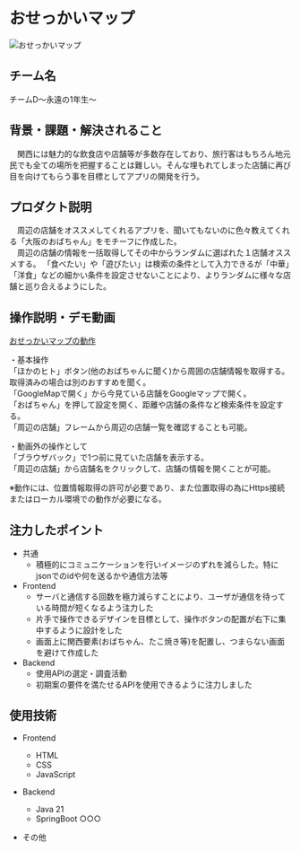 # おせっかいマップ
<!-- プロダクト名に変更してください -->

![おせっかいマップ](https://drive.google.com/uc?export=view&id=1NB3f6G8UNk_R1fETPULDRatTl_59tzrv)
<!-- プロダクト名・イメージ画像を差し変えてください -->
<!--https://kc3.me/cms/wp-content/uploads/2023/11/2b1b6d9083182c0ce0aeb60000b4d7a7.png-->

## チーム名
チームD～永遠の1年生～
<!-- チームIDとチーム名を入力してください -->


## 背景・課題・解決されること

<!-- テーマ「関西をいい感じに」に対して、考案するプロダクトがどういった(Why)背景から思いついたのか、どのよう(What)な課題があり、どのよう(How)に解決するのかを入力してください -->
　関西には魅力的な飲食店や店舗等が多数存在しており、旅行客はもちろん地元民でも全ての場所を把握することは難しい。そんな埋もれてしまった店舗に再び目を向けてもらう事を目標としてアプリの開発を行う。

## プロダクト説明

<!-- 開発したプロダクトの説明を入力してください -->
　周辺の店舗をオススメしてくれるアプリを、聞いてもないのに色々教えてくれる「大阪のおばちゃん」をモチーフに作成した。  
　周辺の店舗の情報を一括取得してその中からランダムに選ばれた１店舗オススメする。
「食べたい」や「遊びたい」は検索の条件として入力できるが「中華」「洋食」などの細かい条件を設定させないことにより、よりランダムに様々な店舗と巡り合えるようにした。

## 操作説明・デモ動画
[おせっかいマップの動作](https://drive.google.com/file/d/1Xq1zaK_DMim4_aQpUrnCB21xdYYQcgTY/preview)
<!--[デモ動画はこちら](https://www.youtube.com/watch?v=_FAA15ARmas)-->
<!-- 開発したプロダクトの操作説明について入力してください。また、操作説明デモ動画があれば、埋め込みやリンクを記載してください -->
・基本操作  
「ほかのヒト」ボタン(他のおばちゃんに聞く)から周囲の店舗情報を取得する。取得済みの場合は別のおすすめを聞く。  
「GoogleMapで開く」から今見ている店舗をGoogleマップで開く。  
「おばちゃん」を押して設定を開く、距離や店舗の条件など検索条件を設定する。  
「周辺の店舗」フレームから周辺の店舗一覧を確認することも可能。  

・動画外の操作として  
「ブラウザバック」で1つ前に見ていた店舗を表示する。  
「周辺の店舗」から店舗名をクリックして、店舗の情報を開くことが可能。

※動作には、位置情報取得の許可が必要であり、また位置取得の為にHttps接続またはローカル環境での動作が必要になる。


## 注力したポイント

<!-- 開発したプロダクトの中で、特に注力して作成した箇所・ポイントについて入力してください -->
- 共通
  - 積極的にコミュニケーションを行いイメージのずれを減らした。特にjsonでのidや何を送るかや通信方法等
- Frontend
  - サーバと通信する回数を極力減らすことにより、ユーザが通信を待っている時間が短くなるよう注力した
  - 片手で操作できるデザインを目標として、操作ボタンの配置が右下に集中するように設計をした
  - 画面上に関西要素(おばちゃん、たこ焼き等)を配置し、つまらない画面を避けて作成した
- Backend
  - 使用APIの選定・調査活動
  - 初期案の要件を満たせるAPIを使用できるように注力しました
<!--バックエンドさんお願い-->

## 使用技術

<!-- 使用技術を入力してください -->
- Frontend
  - HTML
  - CSS
  - JavaScript
  
- Backend
  - Java 21
  - SpringBoot ○○○
- その他


<!--
markdownの記法はこちらを参照してください！
https://docs.github.com/ja/get-started/writing-on-github/getting-started-with-writing-and-formatting-on-github/basic-writing-and-formatting-syntax
-->
